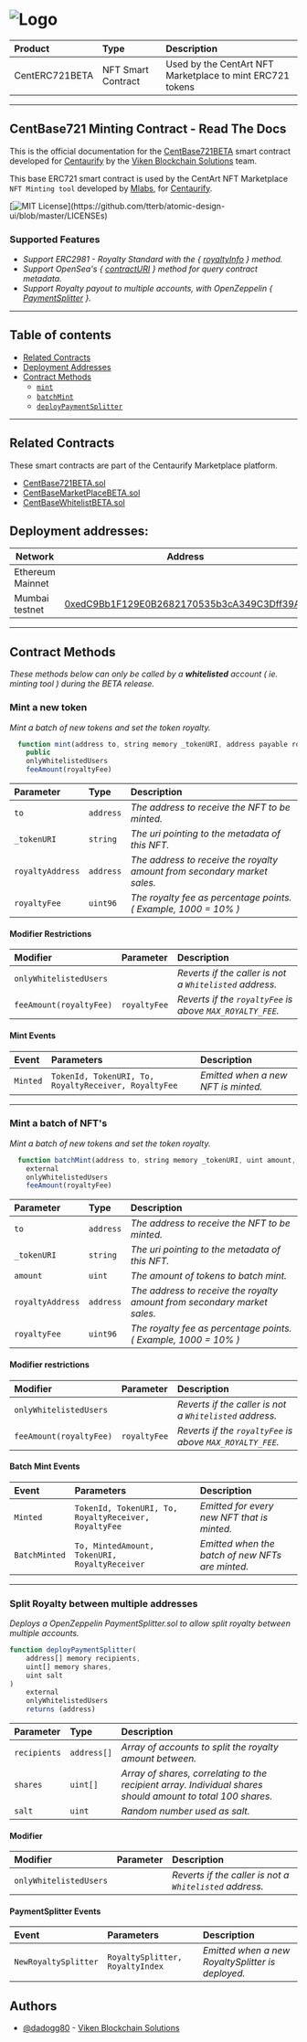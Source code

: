 # ![Logo](https://www.centaurify.com/_next/image?url=%2Fimg%2Flogo%2Fcentaurify-logo.svg&w=1920&q=75)  

| Product         | Type               | Description                                              |
| :--------       | :-------           | :-------------------------                               |
| CentERC721BETA  | NFT Smart Contract | Used by the CentArt NFT Marketplace to mint ERC721 tokens|

---

## CentBase721 Minting Contract - Read The Docs

This is the official documentation for the [CentBase721BETA](https://github.com/CentaurifyOrg/smart_contracts/blob/main/contracts/NFT/Minting/CentBase721BETA.sol) smart contract developed for [Centaurify](https://www.centaurify.com) by the [Viken Blockchain Solutions](https://www.vikenblockchain.com) team.

This base ERC721 smart contract is used by the CentArt NFT Marketplace `NFT Minting tool` developed by [Mlabs](https://mlabs.city/), for [Centaurify](https://www.centaurify.com).

[![MIT License](https://img.shields.io/apm/l/atomic-design-ui.svg?)](https://github.com/tterb/atomic-design-ui/blob/master/LICENSEs)

### Supported Features

- _Support ERC2981 - Royalty Standard with the { [royaltyInfo](https://eips.ethereum.org/EIPS/eip-2981) } method._
- _Support OpenSea's { [contractURI](https://docs.opensea.io/docs/contract-level-metadata) } method for query contract metadata._
- _Support Royalty payout to multiple accounts, with OpenZeppelin { [PaymentSplitter](https://github.com/OpenZeppelin/openzeppelin-contracts/blob/master/contracts/finance/PaymentSplitter.sol) }._

---

## Table of contents

- [Related Contracts](#related-contracts)
- [Deployment Addresses](#deployment-addresses)
- [Contract Methods](#contract-methods)
  - [`mint`](#mint-a-new-token)
  - [`batchMint`](#mint-a-batch-of-nft's)
  - [`deployPaymentSplitter`](#split-royalty-between-multiple-addresses)

---

## Related Contracts

These smart contracts are part of the Centaurify Marketplace platform.

- [CentBase721BETA.sol](https://github.com/CentaurifyOrg/smart_contracts/blob/main/contracts/NFT/Minting/CentBase721BETA.sol)
- [CentBaseMarketPlaceBETA.sol](https://github.dev/CentaurifyOrg/smart_contracts/blob/main/unit_tests/contracts/NFT/Marketplace/%20CentBaseMarketPlaceBETA.sol#L1)
- [CentBaseWhitelistBETA.sol](https://github.com/CentaurifyOrg/smart_contracts/blob/main/contracts/NFT/Whitelist/CentBaseWhitelistBETA.sol)

## Deployment addresses:

| Network          | Address                                    |
| ---------------- | ------------------------------------------ |
| Ethereum Mainnet | []() |
| Mumbai testnet   | [0xedC9Bb1F129E0B2682170535b3cA349C3Dff39A3](https://mumbai.polygonscan.com/address/0xedC9Bb1F129E0B2682170535b3cA349C3Dff39A3#code)|

---

## Contract Methods

_These methods below can only be called by a **whitelisted** account ( ie. minting tool ) during the BETA release._

### **Mint a new token**  

_Mint a batch of new tokens and set the token royalty._

```javascript
  function mint(address to, string memory _tokenURI, address payable royaltyAddress, uint96 royaltyFee) 
    public 
    onlyWhitelistedUsers 
    feeAmount(royaltyFee)

```

| Parameter        | Type      | Description                |
| :--------        | :-------  | :------------------------- |
| `to`             | `address` | _The address to receive the NFT to be minted._ |
| `_tokenURI`      | `string`  | _The uri pointing to the metadata of this NFT._ |
| `royaltyAddress` | `address` | _The address to receive the royalty amount from secondary market sales._ |
| `royaltyFee`     | `uint96`  | _The royalty fee as percentage points. ( Example, 1000 = 10% )_ |  

#### Modifier Restrictions

| Modifier                | Parameter     | Description                |
| :--------               | :-------      |:------------------------- |
| `onlyWhitelistedUsers`  |               | _Reverts if the caller is not a `Whitelisted` address._ |
| `feeAmount(royaltyFee)` | `royaltyFee`  | _Reverts if the `royaltyFee` is above `MAX_ROYALTY_FEE`._ |

#### Mint Events

| Event     | Parameters                                            | Description                           |
| :-------- | :-------                                              |:-------------------------             |
| `Minted`  | `TokenId, TokenURI, To, RoyaltyReceiver, RoyaltyFee`  | _Emitted when a new NFT is minted._   |

---

### **Mint a batch of NFT's**

_Mint a batch of new tokens and set the token royalty._

```javascript
  function batchMint(address to, string memory _tokenURI, uint amount, address payable royaltyAddress, uint96 royaltyFee) 
    external 
    onlyWhitelistedUsers 
    feeAmount(royaltyFee)
```

| Parameter        | Type      | Description                |
| :--------        | :-------  | :------------------------- |
| `to`             | `address` | _The address to receive the NFT to be minted._ |
| `_tokenURI`      | `string`  | _The uri pointing to the metadata of this NFT._ |
| `amount`         | `uint`    | _The amount of tokens to batch mint._ |
| `royaltyAddress` | `address` | _The address to receive the royalty amount from secondary market sales._ |
| `royaltyFee`     | `uint96`  | _The royalty fee as percentage points. ( Example, 1000 = 10% )_ |  

#### Modifier restrictions

| Modifier                | Parameter     | Description                |
| :--------               | :-------      |:------------------------- |
| `onlyWhitelistedUsers`  |               | _Reverts if the caller is not a `Whitelisted` address._ |
| `feeAmount(royaltyFee)` | `royaltyFee`  | _Reverts if the `royaltyFee` is above `MAX_ROYALTY_FEE`._ |

#### Batch Mint Events  

| Event         | Parameters                                           | Description                                    |
| :--------     | :-------                                             |:-------------------------                      |
| `Minted`      | `TokenId, TokenURI, To, RoyaltyReceiver, RoyaltyFee` | _Emitted for every new NFT that is minted._            |
| `BatchMinted` | `To, MintedAmount, TokenURI, RoyaltyReceiver`        | _Emitted when the batch of new NFTs are minted._ |

---  

### **Split Royalty between multiple addresses**

_Deploys a OpenZeppelin PaymentSplitter.sol to allow split royalty between multiple accounts._

```javascript
function deployPaymentSplitter(
    address[] memory recipients, 
    uint[] memory shares, 
    uint salt
)   
    external 
    onlyWhitelistedUsers 
    returns (address)
```

| Parameter    | Type        | Description                                     |
| :--------    | :-------    | :-------------------------                      |
| `recipients` | `address[]` | _Array of accounts to split the royalty amount between._  |
| `shares`     | `uint[]`    | _Array of shares, correlating to the recipient array. Individual shares should amount to total 100 shares._ |
| `salt`       | `uint`      | _Random number used as salt._|

#### Modifier

| Modifier                | Parameter     | Description                                               |
| :--------               | :-------      |:-------------------------                                 |
| `onlyWhitelistedUsers`  |               | _Reverts if the caller is not a `Whitelisted` address._   |

#### PaymentSplitter Events  

| Event                | Parameters                      | Description                                      |
| :--------            | :-------                        |:-------------------------                        |
| `NewRoyaltySplitter` | `RoyaltySplitter, RoyaltyIndex` | _Emitted when a new RoyaltySplitter is deployed._|

## Authors

- [@dadogg80](https://github.com/Dadogg80) - [Viken Blockchain Solutions](https://vikenblockchain.com/) 
